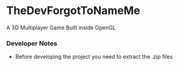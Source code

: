 # TheDevForgotToNameMe
A 3D Multiplayer Game Built inside OpenGL

### Developer Notes

- Before developing the project you need to extract the .zip files

